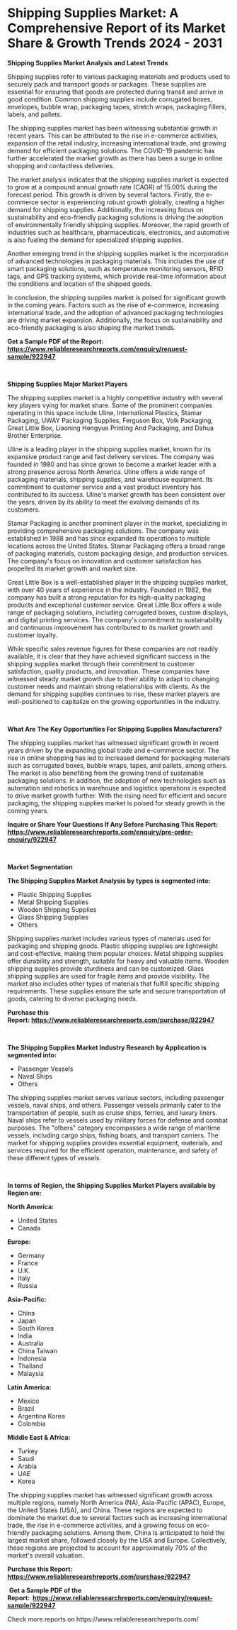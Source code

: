 <p><h1>Shipping Supplies Market: A Comprehensive Report of its Market Share & Growth Trends 2024 - 2031</h1></p><p><strong>Shipping Supplies Market Analysis and Latest Trends</strong></p>
<p><p>Shipping supplies refer to various packaging materials and products used to securely pack and transport goods or packages. These supplies are essential for ensuring that goods are protected during transit and arrive in good condition. Common shipping supplies include corrugated boxes, envelopes, bubble wrap, packaging tapes, stretch wraps, packaging fillers, labels, and pallets.</p><p>The shipping supplies market has been witnessing substantial growth in recent years. This can be attributed to the rise in e-commerce activities, expansion of the retail industry, increasing international trade, and growing demand for efficient packaging solutions. The COVID-19 pandemic has further accelerated the market growth as there has been a surge in online shopping and contactless deliveries.</p><p>The market analysis indicates that the shipping supplies market is expected to grow at a compound annual growth rate (CAGR) of 15.00% during the forecast period. This growth is driven by several factors. Firstly, the e-commerce sector is experiencing robust growth globally, creating a higher demand for shipping supplies. Additionally, the increasing focus on sustainability and eco-friendly packaging solutions is driving the adoption of environmentally friendly shipping supplies. Moreover, the rapid growth of industries such as healthcare, pharmaceuticals, electronics, and automotive is also fueling the demand for specialized shipping supplies.</p><p>Another emerging trend in the shipping supplies market is the incorporation of advanced technologies in packaging materials. This includes the use of smart packaging solutions, such as temperature monitoring sensors, RFID tags, and GPS tracking systems, which provide real-time information about the conditions and location of the shipped goods.</p><p>In conclusion, the shipping supplies market is poised for significant growth in the coming years. Factors such as the rise of e-commerce, increasing international trade, and the adoption of advanced packaging technologies are driving market expansion. Additionally, the focus on sustainability and eco-friendly packaging is also shaping the market trends.</p></p>
<p><strong>Get a Sample PDF of the Report:&nbsp; <a href="https://www.reliableresearchreports.com/enquiry/request-sample/922947">https://www.reliableresearchreports.com/enquiry/request-sample/922947</a></strong></p>
<p>&nbsp;</p>
<p><strong>Shipping Supplies Major Market Players</strong></p>
<p><p>The shipping supplies market is a highly competitive industry with several key players vying for market share. Some of the prominent companies operating in this space include Uline, International Plastics, Stamar Packaging, UWAY Packaging Supplies, Ferguson Box, Volk Packaging, Great Little Box, Liaoning Hengyue Printing And Packaging, and Dahua Brother Enterprise.</p><p>Uline is a leading player in the shipping supplies market, known for its expansive product range and fast delivery services. The company was founded in 1980 and has since grown to become a market leader with a strong presence across North America. Uline offers a wide range of packaging materials, shipping supplies, and warehouse equipment. Its commitment to customer service and a vast product inventory has contributed to its success. Uline's market growth has been consistent over the years, driven by its ability to meet the evolving demands of its customers.</p><p>Stamar Packaging is another prominent player in the market, specializing in providing comprehensive packaging solutions. The company was established in 1988 and has since expanded its operations to multiple locations across the United States. Stamar Packaging offers a broad range of packaging materials, custom packaging design, and production services. The company's focus on innovation and customer satisfaction has propelled its market growth and market size.</p><p>Great Little Box is a well-established player in the shipping supplies market, with over 40 years of experience in the industry. Founded in 1982, the company has built a strong reputation for its high-quality packaging products and exceptional customer service. Great Little Box offers a wide range of packaging solutions, including corrugated boxes, custom displays, and digital printing services. The company's commitment to sustainability and continuous improvement has contributed to its market growth and customer loyalty.</p><p>While specific sales revenue figures for these companies are not readily available, it is clear that they have achieved significant success in the shipping supplies market through their commitment to customer satisfaction, quality products, and innovation. These companies have witnessed steady market growth due to their ability to adapt to changing customer needs and maintain strong relationships with clients. As the demand for shipping supplies continues to rise, these market players are well-positioned to capitalize on the growing opportunities in the industry.</p></p>
<p>&nbsp;</p>
<p><strong>What Are The Key Opportunities For Shipping Supplies Manufacturers?</strong></p>
<p><p>The shipping supplies market has witnessed significant growth in recent years driven by the expanding global trade and e-commerce sector. The rise in online shopping has led to increased demand for packaging materials such as corrugated boxes, bubble wraps, tapes, and pallets, among others. The market is also benefiting from the growing trend of sustainable packaging solutions. In addition, the adoption of new technologies such as automation and robotics in warehouse and logistics operations is expected to drive market growth further. With the rising need for efficient and secure packaging, the shipping supplies market is poised for steady growth in the coming years.</p></p>
<p><strong>Inquire or Share Your Questions If Any Before Purchasing This Report: <a href="https://www.reliableresearchreports.com/enquiry/pre-order-enquiry/922947">https://www.reliableresearchreports.com/enquiry/pre-order-enquiry/922947</a></strong></p>
<p>&nbsp;</p>
<p><strong>Market Segmentation</strong></p>
<p><strong>The Shipping Supplies Market Analysis by types is segmented into:</strong></p>
<p><ul><li>Plastic Shipping Supplies</li><li>Metal Shipping Supplies</li><li>Wooden Shipping Supplies</li><li>Glass Shipping Supplies</li><li>Others</li></ul></p>
<p><p>Shipping supplies market includes various types of materials used for packaging and shipping goods. Plastic shipping supplies are lightweight and cost-effective, making them popular choices. Metal shipping supplies offer durability and strength, suitable for heavy and valuable items. Wooden shipping supplies provide sturdiness and can be customized. Glass shipping supplies are used for fragile items and provide visibility. The market also includes other types of materials that fulfill specific shipping requirements. These supplies ensure the safe and secure transportation of goods, catering to diverse packaging needs.</p></p>
<p><strong>Purchase this Report:&nbsp;<a href="https://www.reliableresearchreports.com/purchase/922947">https://www.reliableresearchreports.com/purchase/922947</a></strong></p>
<p>&nbsp;</p>
<p><strong>The Shipping Supplies Market Industry Research by Application is segmented into:</strong></p>
<p><ul><li>Passenger Vessels</li><li>Naval Ships</li><li>Others</li></ul></p>
<p><p>The shipping supplies market serves various sectors, including passenger vessels, naval ships, and others. Passenger vessels primarily cater to the transportation of people, such as cruise ships, ferries, and luxury liners. Naval ships refer to vessels used by military forces for defense and combat purposes. The "others" category encompasses a wide range of maritime vessels, including cargo ships, fishing boats, and transport carriers. The market for shipping supplies provides essential equipment, materials, and services required for the efficient operation, maintenance, and safety of these different types of vessels.</p></p>
<p>&nbsp;</p>
<p><strong>In terms of Region, the Shipping Supplies Market Players available by Region are:</strong></p>
<p>
    <p> <strong> North America: </strong>
        <ul>
            <li>United States</li>
            <li>Canada</li>
        </ul>
        </p> 
    <p> <strong> Europe: </strong>
        <ul>
            <li>Germany</li>
            <li>France</li>
            <li>U.K.</li>
            <li>Italy</li>
            <li>Russia</li>
        </ul>
        </p> 
    <p> <strong> Asia-Pacific: </strong>
        <ul>
            <li>China</li>
            <li>Japan</li>
            <li>South Korea</li>
            <li>India</li>
            <li>Australia</li>
            <li>China Taiwan</li>
            <li>Indonesia</li>
            <li>Thailand</li>
            <li>Malaysia</li>
        </ul>
        </p> 
    <p> <strong> Latin America: </strong>
        <ul>
            <li>Mexico</li>
            <li>Brazil</li>
            <li>Argentina Korea</li>
            <li>Colombia</li>
        </ul>
        </p> 
    <p> <strong> Middle East & Africa: </strong>
        <ul>
            <li>Turkey</li>
            <li>Saudi</li>
            <li>Arabia</li>
            <li>UAE</li>
            <li>Korea</li>
        </ul>
    </p>
    </p>
<p><p>The shipping supplies market has witnessed significant growth across multiple regions, namely North America (NA), Asia-Pacific (APAC), Europe, the United States (USA), and China. These regions are expected to dominate the market due to several factors such as increasing international trade, the rise in e-commerce activities, and a growing focus on eco-friendly packaging solutions. Among them, China is anticipated to hold the largest market share, followed closely by the USA and Europe. Collectively, these regions are projected to account for approximately 70% of the market's overall valuation.</p></p>
<p><strong>Purchase this Report: <a href="https://www.reliableresearchreports.com/purchase/922947">https://www.reliableresearchreports.com/purchase/922947</a></strong></p>
<p>&nbsp;<strong>Get a Sample PDF of the Report:&nbsp;&nbsp;<a href="https://www.reliableresearchreports.com/enquiry/request-sample/922947">https://www.reliableresearchreports.com/enquiry/request-sample/922947</a></strong></p>
<p><strong></strong></p>
<p>Check more reports on https://www.reliableresearchreports.com/</p>